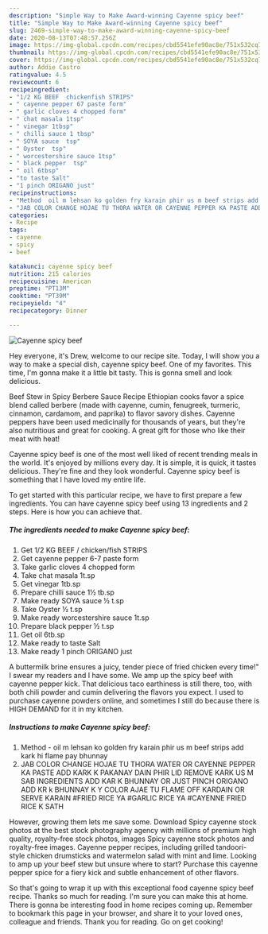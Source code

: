 ```yaml
---
description: "Simple Way to Make Award-winning Cayenne spicy beef"
title: "Simple Way to Make Award-winning Cayenne spicy beef"
slug: 2469-simple-way-to-make-award-winning-cayenne-spicy-beef
date: 2020-08-13T07:48:57.256Z
image: https://img-global.cpcdn.com/recipes/cbd5541efe90ac8e/751x532cq70/cayenne-spicy-beef-recipe-main-photo.jpg
thumbnail: https://img-global.cpcdn.com/recipes/cbd5541efe90ac8e/751x532cq70/cayenne-spicy-beef-recipe-main-photo.jpg
cover: https://img-global.cpcdn.com/recipes/cbd5541efe90ac8e/751x532cq70/cayenne-spicy-beef-recipe-main-photo.jpg
author: Addie Castro
ratingvalue: 4.5
reviewcount: 6
recipeingredient:
- "1/2 KG BEEF  chickenfish STRIPS"
- " cayenne pepper 67 paste form"
- " garlic cloves 4 chopped form"
- " chat masala 1tsp"
- " vinegar 1tbsp"
- " chilli sauce 1 tbsp"
- " SOYA sauce  tsp"
- " Oyster  tsp"
- " worcestershire sauce 1tsp"
- " black pepper  tsp"
- " oil 6tbsp"
- "to taste Salt"
- "1 pinch ORIGANO just"
recipeinstructions:
- "Method  oil m lehsan ko golden fry karain phir us m beef strips add kark hi flame pay bhunnay"
- "JAB COLOR CHANGE HOJAE TU THORA WATER OR CAYENNE PEPPER KA PASTE ADD KARK K PAKANAY DAIN PHIR LID REMOVE KARK US M SAB INGREDIENTS ADD KAR K BHUNNAY OR JUST PINCH ORIGANO ADD KR k BHUNNAY K Y COLOR AJAE TU FLAME OFF KARDAIN OR SERVE KARAIN #FRIED RICE YA #GARLIC RICE YA #CAYENNE FRIED RICE K SATH"
categories:
- Recipe
tags:
- cayenne
- spicy
- beef

katakunci: cayenne spicy beef 
nutrition: 215 calories
recipecuisine: American
preptime: "PT13M"
cooktime: "PT39M"
recipeyield: "4"
recipecategory: Dinner

---
```



![Cayenne spicy beef](https://img-global.cpcdn.com/recipes/cbd5541efe90ac8e/751x532cq70/cayenne-spicy-beef-recipe-main-photo.jpg)

Hey everyone, it's Drew, welcome to our recipe site. Today, I will show you a way to make a special dish, cayenne spicy beef. One of my favorites. This time, I'm gonna make it a little bit tasty. This is gonna smell and look delicious.

Beef Stew in Spicy Berbere Sauce Recipe Ethiopian cooks favor a spice blend called berbere (made with cayenne, cumin, fenugreek, turmeric, cinnamon, cardamom, and paprika) to flavor savory dishes. Cayenne peppers have been used medicinally for thousands of years, but they&#39;re also nutritious and great for cooking. A great gift for those who like their meat with heat!

Cayenne spicy beef is one of the most well liked of recent trending meals in the world. It's enjoyed by millions every day. It is simple, it is quick, it tastes delicious. They're fine and they look wonderful. Cayenne spicy beef is something that I have loved my entire life.


To get started with this particular recipe, we have to first prepare a few ingredients. You can have cayenne spicy beef using 13 ingredients and 2 steps. Here is how you can achieve that.

<!--inarticleads1-->

##### The ingredients needed to make Cayenne spicy beef:

1. Get 1/2 KG BEEF / chicken/fish STRIPS
1. Get  cayenne pepper 6-7 paste form
1. Take  garlic cloves 4 chopped form
1. Take  chat masala 1t.sp
1. Get  vinegar 1tb.sp
1. Prepare  chilli sauce 1½ tb.sp
1. Make ready  SOYA sauce ½ t.sp
1. Take  Oyster ½ t.sp
1. Make ready  worcestershire sauce 1t.sp
1. Prepare  black pepper ½ t.sp
1. Get  oil 6tb.sp
1. Make ready to taste Salt
1. Make ready 1 pinch ORIGANO just


A buttermilk brine ensures a juicy, tender piece of fried chicken every time!&#34; I swear my readers and I have some. We amp up the spicy beef with cayenne pepper kick. That delicious taco earthiness is still there, too, with both chili powder and cumin delivering the flavors you expect. I used to purchase cayenne powders online, and sometimes I still do because there is HIGH DEMAND for it in my kitchen. 

<!--inarticleads2-->

##### Instructions to make Cayenne spicy beef:

1. Method  - oil m lehsan ko golden fry karain phir us m beef strips add kark hi flame pay bhunnay
1. JAB COLOR CHANGE HOJAE TU THORA WATER OR CAYENNE PEPPER KA PASTE ADD KARK K PAKANAY DAIN PHIR LID REMOVE KARK US M SAB INGREDIENTS ADD KAR K BHUNNAY OR JUST PINCH ORIGANO ADD KR k BHUNNAY K Y COLOR AJAE TU FLAME OFF KARDAIN OR SERVE KARAIN #FRIED RICE YA #GARLIC RICE YA #CAYENNE FRIED RICE K SATH


However, growing them lets me save some. Download Spicy cayenne stock photos at the best stock photography agency with millions of premium high quality, royalty-free stock photos, images Spicy cayenne stock photos and royalty-free images. Cayenne pepper recipes, including grilled tandoori-style chicken drumsticks and watermelon salad with mint and lime. Looking to amp up your beef stew but unsure where to start? Purchase this cayenne pepper spice for a fiery kick and subtle enhancement of other flavors. 

So that's going to wrap it up with this exceptional food cayenne spicy beef recipe. Thanks so much for reading. I'm sure you can make this at home. There is gonna be interesting food in home recipes coming up. Remember to bookmark this page in your browser, and share it to your loved ones, colleague and friends. Thank you for reading. Go on get cooking!
